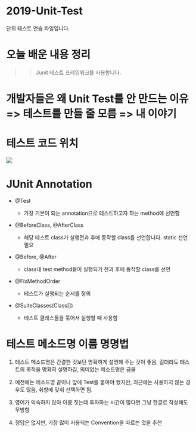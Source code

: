 # 2019-Unit-Test
단위 테스트 연습 파일입니다.

# 오늘 배운 내용 정리

>> Junit 테스트 프레임워크를 사용합니다.

# 개발자들은 왜 Unit Test를 안 만드는 이유 => 테스트를 만들 줄 모름 => 내 이야기

# 테스트 코드 위치 

![](https://user-images.githubusercontent.com/11308147/56121251-b22ec780-5faa-11e9-87c8-db69d5ee7dc0.PNG)

# JUnit Annotation

* @Test
  * 가장 기본이 되는 annotation으로 테스트하고자 하는 method에 선언함
  
* @BeforeClass, @AfterClass 
  * 해당 테스트 class가 실행전과 후에 동작할 class를 선언합니다. static 선언 필요 
  
* @Before, @After 
  * class내 test method들이 실행되기 전과 후에 동작할 class를 선언
  
* @FixMethodOrder
  * 테스트가 실행되는 순서를 정의
  
* @SuiteClasses(Class[])
  * 테스트 클래스들을 묶어서 실행할 때 사용함
  
 
 # 테스트 메소드명 이름 명명법
 
 1. 테스트 메소드명은 간결한 것보단 명확하게 설명해 주는 것이 좋음, 길더라도 테스트의 목적을 명확히 설명하길, 의미없는 메소드명은 금물
 
 2. 예전에는 메소드명 끝이나 앞에 Test를 붙여야 했지만, 최근에는 사용하지 않는 경우도 많음, 취향에 맞춰 선택하면 됨.
 
 3. 영어가 익숙하지 않아 이름 짓는데 투자하는 시간이 많다면 그냥 한글로 작성해도 무방함
 
 4. 정답은 없지만, 가장 많이 사용되는 Convention을 따르는 것을 추천
